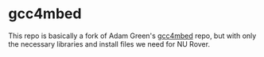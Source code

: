 # gcc4mbed

This repo is basically a fork of Adam Green's [gcc4mbed](https://github.com/adamgreen/gcc4mbed) repo, but with only the necessary libraries and install files we need for NU Rover.
